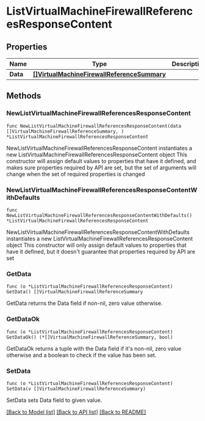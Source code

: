# ListVirtualMachineFirewallReferencesResponseContent

## Properties

Name | Type | Description | Notes
------------ | ------------- | ------------- | -------------
**Data** | [**[]VirtualMachineFirewallReferenceSummary**](VirtualMachineFirewallReferenceSummary.md) |  | 

## Methods

### NewListVirtualMachineFirewallReferencesResponseContent

`func NewListVirtualMachineFirewallReferencesResponseContent(data []VirtualMachineFirewallReferenceSummary, ) *ListVirtualMachineFirewallReferencesResponseContent`

NewListVirtualMachineFirewallReferencesResponseContent instantiates a new ListVirtualMachineFirewallReferencesResponseContent object
This constructor will assign default values to properties that have it defined,
and makes sure properties required by API are set, but the set of arguments
will change when the set of required properties is changed

### NewListVirtualMachineFirewallReferencesResponseContentWithDefaults

`func NewListVirtualMachineFirewallReferencesResponseContentWithDefaults() *ListVirtualMachineFirewallReferencesResponseContent`

NewListVirtualMachineFirewallReferencesResponseContentWithDefaults instantiates a new ListVirtualMachineFirewallReferencesResponseContent object
This constructor will only assign default values to properties that have it defined,
but it doesn't guarantee that properties required by API are set

### GetData

`func (o *ListVirtualMachineFirewallReferencesResponseContent) GetData() []VirtualMachineFirewallReferenceSummary`

GetData returns the Data field if non-nil, zero value otherwise.

### GetDataOk

`func (o *ListVirtualMachineFirewallReferencesResponseContent) GetDataOk() (*[]VirtualMachineFirewallReferenceSummary, bool)`

GetDataOk returns a tuple with the Data field if it's non-nil, zero value otherwise
and a boolean to check if the value has been set.

### SetData

`func (o *ListVirtualMachineFirewallReferencesResponseContent) SetData(v []VirtualMachineFirewallReferenceSummary)`

SetData sets Data field to given value.



[[Back to Model list]](../README.md#documentation-for-models) [[Back to API list]](../README.md#documentation-for-api-endpoints) [[Back to README]](../README.md)


